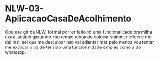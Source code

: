 # NLW-03-AplicacaoCasaDeAcolhimento
Opa eae glr da NLW, foi mal por ter feito só uma funcionalidade pra milha extra, acabei gastando mto tempo tentando colocar shimmer effect e me dei mal, sei que me desculpar nao vai adiantar mas pelo menos vou tentar me explicar o pq de ter sido uma funcionalidade simples como a do whatsapp.
